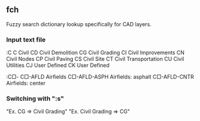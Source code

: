 fch
------
Fuzzy search dictionary lookup specifically for CAD layers. 

### Input text file
:C
C Civil
CD Civil Demolition
CG Civil Grading
CI Civil Improvements
CN Civil Nodes
CP Civil Paving
CS Civil Site
CT Civil Transportation
CU Civil Utilities
CJ User Defined
CK User Defined

:C□-
C□-AFLD Airfields
C□-AFLD-ASPH Airfields: asphalt
C□-AFLD-CNTR Airfields: center

### Switching with ":s"
"Ex. CG => Civil Grading"
"Ex. Civil Grading => CG"
